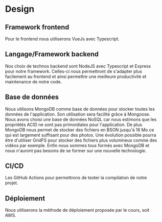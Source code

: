 # Design

## Framework frontend
Pour le frontend nous utiliserons VueJs avec Typescript.

## Langage/Framework backend
Nos choix de technos backend sont NodeJS avec Typescript et Express pour notre framework. Celles-ci nous permettront de s'adapter plus facilement au frontend et ainsi permettre une meilleure productivité et maintenance de notre code.

## Base de données
Nous utilisons MongoDB comme base de données pour stocker toutes les données de l'application. Son utilisation sera facilité grâce à Mongoose. Nous avons choisi une base de données NoSQL car nous estimons que les propriétés ACID ne sont pas primordiales pour l'application. De plus MongoDB nous permet de stocker des fichiers en BSON jusqu'à 16 Mo ce qui est largement suffisant pour des photos. Une évolution possible pourra être d'utiliser GridFS pour stocker des fichiers plus volumineux comme des vidéos par exemple.
Enfin nous sommes tous formés avec MongoDB et nous n'auront pas besoins de se former sur une nouvelle technologie.

## CI/CD
Les GitHub Actions pour permettrons de tester la compilation de notre projet.

## Déploiement
Nous utiliserons la méthode de déploiement proposée par le cours, soit AWS.
